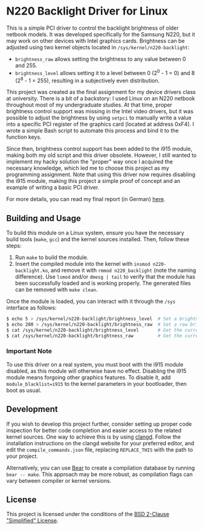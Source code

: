 # N220 Backlight Driver for Linux

This is a simple PCI driver to control the backlight brightness of
older netbook models. It was developed specifically for the Samsung
N220, but it may work on other devices with Intel graphics
cards. Brightness can be adjusted using two kernel objects located in
`/sys/kernel/n220-backlight`:
- `brightness_raw` allows setting the brightness to any value between
  0 and 255.
- `brightness_level` allows setting it to a level between 0
  (2<sup>0</sup> - 1 = 0) and 8 (2<sup>8</sup> - 1 = 255), resulting
  in a subjectively even distribution.

This project was created as the final assignment for my device drivers
class at university. There is a bit of a backstory: I used Linux on an
N220 netbook throughout most of my undergraduate studies. At that
time, proper brightness control support was missing in the Intel video
drivers, but it was possible to adjust the brightness by using
`setpci` to manually write a value into a specific PCI register of the
graphics card (located at address 0xF4). I wrote a simple Bash script
to automate this process and bind it to the function keys.

Since then, brightness control support has been added to the i915
module, making both my old script and this driver obsolete. However, I
still wanted to implement my hacky solution the "proper" way once I
acquired the necessary knowledge, which led me to choose this project
as my programming assignment. Note that using this driver now requires
disabling the i915 module, making this project a simple proof of
concept and an example of writing a basic PCI driver.

For more details, you can read my final report (in German)
[here](report_de.pdf).


## Building and Usage

To build this module on a Linux system, ensure you have the necessary
build tools (`make`, `gcc`) and the kernel sources installed. Then,
follow these steps:
1. Run `make` to build the module.
2. Insert the compiled module into the kernel with `insmod
   n220-backlight.ko`, and remove it with `rmmod n220_backlight` (note
   the naming difference). Use `lsmod` and/or `dmesg | tail` to verify
   that the module has been successfully loaded and is working
   properly.
The generated files can be removed with `make clean`.

Once the module is loaded, you can interact with it through the `/sys`
interface as follows:

```bash
$ echo 5 > /sys/kernel/n220-backlight/brightness_level  # Set a brightness level
$ echo 200 > /sys/kernel/n220-backlight/brightness_raw  # Set a raw brightness value
$ cat /sys/kernel/n220-backlight/brightness_level       # Get the current brightness level (-1 if raw value is set)
$ cat /sys/kernel/n220-backlight/brightness_raw         # Get the current raw brightness value
```


### Important Note

To use this driver on a real system, you must boot with the i915
module disabled, as this module will otherwise have no
effect. Disabling the i915 module means forgoing other graphics
features. To disable it, add `module_blacklist=i915` to the kernel
parameters in your bootloader, then boot as usual.


## Development

If you wish to develop this project further, consider setting up
proper code inspection for better code completion and easier access to
the related kernel sources. One way to achieve this is by using
[clangd](https://clangd.llvm.org/). Follow the installation
instructions on the clangd website for your preferred editor, and edit
the `compile_commands.json` file, replacing `REPLACE_THIS` with the
path to your project.

Alternatively, you can use [Bear](https://github.com/rizsotto/Bear) to
create a compilation database by running `bear -- make`. This approach
may be more robust, as compilation flags can vary between compiler or
kernel versions.


## License

This project is licensed under the conditions of the [BSD 2-Clause
"Simplified" License](LICENSE.md).
